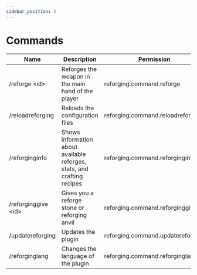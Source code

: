 ```yaml
---
sidebar_position: 2
---
```


# Commands

| Name | Description | Permission | Aliases | Default |
| --- | --- | --- | --- | --- |
| /reforge &lt;id&gt; | Reforges the weapon in the main hand of the player | reforging.command.reforge | N/A | OP |
| /reloadreforging | Reloads the configuration files | reforging.command.reloadreforging | /rr | OP |
| /reforginginfo | Shows information about available reforges, stats, and crafting recipes | reforging.command.reforginginfo | /ri | Yes |
| /reforginggive &lt;id&gt; | Gives you a reforge stone or reforging anvil | reforging.command.reforginggive | N/A | OP |
| /updatereforging | Updates the plugin | reforging.command.updatereforging | N/A | OP |
| /reforginglang <language> | Changes the language of the plugin | reforging.command.reforginglang | N/A | OP |
